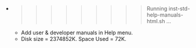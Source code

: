 * >>>>>>>>> Running inst-std-help-manuals-html.sh ...
  * Add user & developer manuals in Help menu.
  * Disk size = 2374852K. Space Used = 72K.
